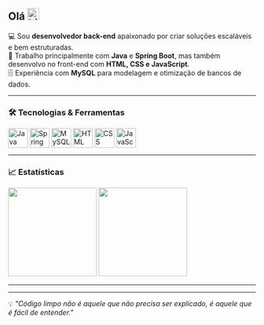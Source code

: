   ## Olá <img src="https://user-images.githubusercontent.com/1303154/88677602-1635ba80-d120-11ea-84d8-d263ba5fc3c0.gif" width="24px" alt="hi">

💻 Sou **desenvolvedor back-end** apaixonado por criar soluções escaláveis e bem estruturadas.  
🚀 Trabalho principalmente com **Java** e **Spring Boot**, mas também desenvolvo no front-end com **HTML, CSS e JavaScript**.  
🗄 Experiência com **MySQL** para modelagem e otimização de bancos de dados.

---

### 🛠 Tecnologias & Ferramentas
<div style="display: inline_block">
  <img align="center" alt="Java" height="40" width="40" src="https://cdn.jsdelivr.net/gh/devicons/devicon/icons/java/java-original.svg" />
  <img align="center" alt="Spring" height="40" width="40" src="https://cdn.jsdelivr.net/gh/devicons/devicon/icons/spring/spring-original.svg" />
  <img align="center" alt="MySQL" height="40" width="40" src="https://cdn.jsdelivr.net/gh/devicons/devicon/icons/mysql/mysql-original.svg" />
  <img align="center" alt="HTML" height="40" width="40" src="https://cdn.jsdelivr.net/gh/devicons/devicon/icons/html5/html5-original.svg" />
  <img align="center" alt="CSS" height="40" width="40" src="https://cdn.jsdelivr.net/gh/devicons/devicon/icons/css3/css3-original.svg" />
  <img align="center" alt="JavaScript" height="40" width="40" src="https://cdn.jsdelivr.net/gh/devicons/devicon/icons/javascript/javascript-original.svg" />
</div>

---

### 📈 Estatísticas
<div>
  <img height="180em" src="https://github-readme-stats.vercel.app/api?username=rgrbsk&show_icons=true&theme=tokyonight&include_all_commits=true&count_private=true"/>
  <img height="180em" src="https://github-readme-stats.vercel.app/api/top-langs/?username=rgrbsk&layout=compact&langs_count=7&theme=tokyonight"/>
</div>

---

---
💡 *"Código limpo não é aquele que não precisa ser explicado, é aquele que é fácil de entender."*

